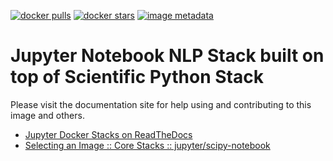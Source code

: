 [![docker pulls](https://img.shields.io/docker/pulls/jupyter/scipy-notebook.svg)](https://hub.docker.com/r/jupyter/scipy-notebook/) [![docker stars](https://img.shields.io/docker/stars/jupyter/scipy-notebook.svg)](https://hub.docker.com/r/jupyter/scipy-notebook/) [![image metadata](https://images.microbadger.com/badges/image/jupyter/scipy-notebook.svg)](https://microbadger.com/images/jupyter/scipy-notebook "jupyter/scipy-notebook image metadata")

# Jupyter Notebook NLP Stack built on top of Scientific Python Stack

Please visit the documentation site for help using and contributing to this image and others.

* [Jupyter Docker Stacks on ReadTheDocs](http://jupyter-docker-stacks.readthedocs.io/en/latest/index.html)
* [Selecting an Image :: Core Stacks :: jupyter/scipy-notebook](http://jupyter-docker-stacks.readthedocs.io/en/latest/using/selecting.html#jupyter-scipy-notebook)
